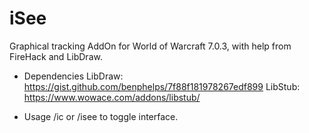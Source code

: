 # iSee
Graphical tracking AddOn for World of Warcraft 7.0.3, with help from FireHack and LibDraw.

- Dependencies 
 LibDraw: https://gist.github.com/benphelps/7f88f181978267edf899
 LibStub: https://www.wowace.com/addons/libstub/
 
 - Usage
  /ic or /isee to toggle interface.